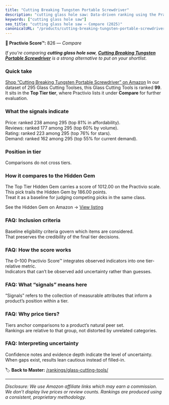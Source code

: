 ```yaml
---
title: "Cutting Breaking Tungsten Portable Screwdriver"
description: "cutting glass hole saw: Data-driven ranking using the Practivio Score™. Positioned by quality, value, demand, findability, momentum."
keywords: ["cutting glass hole saw"]
seo_title: "cutting glass hole saw — Compare (2025)"
canonicalURL: "/products/cutting-breaking-tungsten-portable-screwdriver-B0912QQVCP/"
---
```


**🛒 Practivio Score™:** 826 — _Compare_


*If you're comparing **cutting glass hole saw**, **[Cutting Breaking Tungsten Portable Screwdriver](https://www.amazon.com/dp/B0912QQVCP?tag=practivio-20)** is a strong alternative to put on your shortlist.*
### Quick take
[Shop “Cutting Breaking Tungsten Portable Screwdriver” on Amazon](https://www.amazon.com/dp/B0912QQVCP?tag=practivio-20)
In our dataset of 295 Glass Cutting Toolses, this Glass Cutting Tools is ranked **99**.  
It sits in the **Top Tier tier**, where Practivio lists it under **Compare** for further evaluation.

### What the signals indicate
Price: ranked 238 among 295 (top 81% in affordability).  
Reviews: ranked 177 among 295 (top 60% by volume).  
Rating: ranked 223 among 295 (top 76% for stars).  
Demand: ranked 162 among 295 (top 55% for current demand).

### Position in tier
Comparisons do not cross tiers.

### How it compares to the Hidden Gem
The Top Tier Hidden Gem carries a score of 1012.00 on the Practivio scale.  
This pick trails the Hidden Gem by 186.00 points.  
Treat it as a baseline for judging competing picks in the same class.  

See the Hidden Gem on Amazon → [View listing](https://www.amazon.com/dp/B077Y86FKJ?tag=practivio-20)

### FAQ: Inclusion criteria
Baseline eligibility criteria govern which items are considered.  
That preserves the credibility of the final tier decisions.

### FAQ: How the score works
The 0–100 Practivio Score™ integrates observed indicators into one tier-relative metric.  
Indicators that can’t be observed add uncertainty rather than guesses.

### FAQ: What “signals” means here
“Signals” refers to the collection of measurable attributes that inform a product’s position within a tier.

### FAQ: Why price tiers?
Tiers anchor comparisons to a product’s natural peer set.  
Rankings are relative to that group, not distorted by unrelated categories.

### FAQ: Interpreting uncertainty
Confidence notes and evidence depth indicate the level of uncertainty.  
When gaps exist, results lean cautious instead of filled-in.

<!-- Missing template for Compare/CompareWithinPriceClass -->


🏷️ **Back to Master:** [/rankings/glass-cutting-tools/](/rankings/glass-cutting-tools/)

---
_Disclosure: We use Amazon affiliate links which may earn a commission. We don’t display live prices or review counts. Rankings are produced using a consistent, proprietary methodology._
